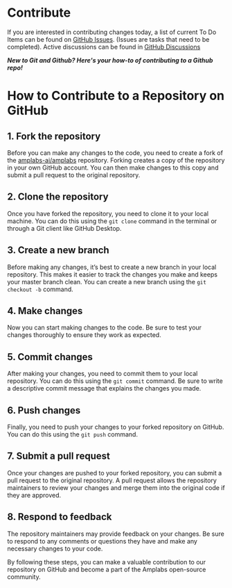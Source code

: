 # Contribute

If you are interested in contributing changes today, a list of current To Do Items can be found on [GitHub Issues](https://github.com/amplabs-ai/amplabs/issues). (Issues are tasks that need to be completed). Active discussions can be found in [GitHub Discussions](https://github.com/amplabs-ai/amplabs/discussions)


<strong>*New to Git and Github? Here's your how-to of contributing to a Github repo!*</strong>

# How to Contribute to a Repository on GitHub



## 1. Fork the repository
Before you can make any changes to the code, you need to create a fork of the [amplabs-ai/amplabs](https://github.com/amplabs-ai/amplabs) repository. Forking creates a copy of the repository in your own GitHub account. You can then make changes to this copy and submit a pull request to the original repository.

## 2. Clone the repository
Once you have forked the repository, you need to clone it to your local machine. You can do this using the `git clone` command in the terminal or through a Git client like GitHub Desktop.

## 3. Create a new branch
Before making any changes, it’s best to create a new branch in your local repository. This makes it easier to track the changes you make and keeps your master branch clean. You can create a new branch using the `git checkout -b` command.

## 4. Make changes
Now you can start making changes to the code. Be sure to test your changes thoroughly to ensure they work as expected.

## 5. Commit changes
After making your changes, you need to commit them to your local repository. You can do this using the `git commit` command. Be sure to write a descriptive commit message that explains the changes you made.

## 6. Push changes
Finally, you need to push your changes to your forked repository on GitHub. You can do this using the `git push` command.

## 7. Submit a pull request
Once your changes are pushed to your forked repository, you can submit a pull request to the original repository. A pull request allows the repository maintainers to review your changes and merge them into the original code if they are approved.

## 8. Respond to feedback
The repository maintainers may provide feedback on your changes. Be sure to respond to any comments or questions they have and make any necessary changes to your code.

By following these steps, you can make a valuable contribution to our repository on GitHub and become a part of the Amplabs open-source community.

